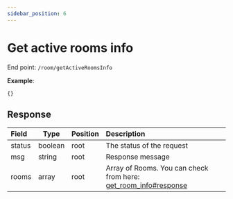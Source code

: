 ```yaml
---
sidebar_position: 6
---
```


# Get active rooms info

End point: `/room/getActiveRoomsInfo`

**Example**:

```
{}
```

## Response

| Field  | Type    | Position | Description                                                                               |
| :----- | ------- | -------- | :---------------------------------------------------------------------------------------- |
| status | boolean | root     | The status of the request                                                                 |
| msg    | string  | root     | Response message                                                                          |
| rooms  | array   | root     | Array of Rooms. You can check from here: [get_room_info#response](get_room_info#response) |
